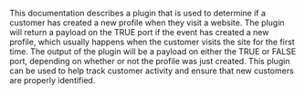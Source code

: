 This documentation describes a plugin that is used to determine if a customer has created a new profile when they visit a website. The plugin will return a payload on the TRUE port if the event has created a new profile, which usually happens when the customer visits the site for the first time. The output of the plugin will be a payload on either the TRUE or FALSE port, depending on whether or not the profile was just created. This plugin can be used to help track customer activity and ensure that new customers are properly identified.